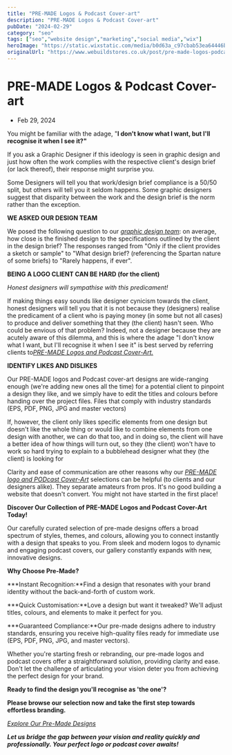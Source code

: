 ```yaml
---
title: "PRE-MADE Logos & Podcast Cover-art"
description: "PRE-MADE Logos & Podcast Cover-art"
pubDate: "2024-02-29"
category: "seo"
tags: ["seo","website design","marketing","social media","wix"]
heroImage: "https://static.wixstatic.com/media/b0d63a_c97cbab53ea64446bcbffaef1ec22292~mv2.jpg/v1/fill/w_740,h_420,al_c,q_90,usm_0.66_1.00_0.01,enc_avif,quality_auto/b0d63a_c97cbab53ea64446bcbffaef1ec22292~mv2.jpg"
originalUrl: "https://www.webuildstores.co.uk/post/pre-made-logos-podcast-cover-art"
---
```



# PRE-MADE Logos & Podcast Cover-art

 * Feb 29, 2024

[](https://www.webuildstores.co.uk/pre-made-logos-1)

 
You might be familiar with the adage, "**I don't know what I want, but I'll recognise it when I see it?"**

 
If you ask a Graphic Designer if this ideology is seen in graphic design and just how often the work complies with the respective client's design brief (or lack thereof), their response might surprise you.

 
Some Designers will tell you that work/design brief compliance is a 50/50 split, but others will tell you it seldom happens. Some graphic designers suggest that disparity between the work and the design brief is the norm rather than the exception.

**WE ASKED OUR DESIGN TEAM**

We posed the following question to our [_graphic design team_](https://www.webuildstores.co.uk/graphic-design): on average, how close is the finished design to the specifications outlined by the client in the design brief? The responses ranged from "Only if the client provides a sketch or sample" to "What design brief? (referencing the Spartan nature of some briefs) to "Rarely happens, if ever". 

[](https://www.webuildstores.co.uk/pre-made-logos-1)

 
**BEING A LOGO CLIENT CAN BE HARD (for the client)**

_Honest designers will sympathise with this predicament!_

 
If making things easy sounds like designer cynicism towards the client, honest designers will tell you that it is not because they (designers) realise the predicament of a client who is paying money (in some but not all cases) to produce and deliver something that they (the client) hasn't seen. Who could be envious of that problem? Indeed, not a designer because they are acutely aware of this dilemma, and this is where the adage "I don't know what I want, but I'll recognise it when I see it" is best served by referring clients to[_PRE-MADE Logos and Podcast Cover-Art._](https://www.webuildstores.co.uk/pre-made-logos-1)

 
**IDENTIFY LIKES AND DISLIKES**

Our PRE-MADE logos and Podcast cover-art designs are wide-ranging enough (we're adding new ones all the time) for a potential client to pinpoint a design they like, and we simply have to edit the titles and colours before handing over the project files. Files that comply with industry standards (EPS, PDF, PNG, JPG and master vectors)

 
If, however, the client only likes specific elements from one design but doesn't like the whole thing or would like to combine elements from one design with another, we can do that too, and in doing so, the client will have a better idea of how things will turn out, so they (the client) won't have to work so hard trying to explain to a bubblehead designer what they (the client) is looking for

 
Clarity and ease of communication are other reasons why our [_PRE-MADE logo and PODcast Cover-Art_](https://www.webuildstores.co.uk/pre-made-logos-1) selections can be helpful (to clients and our designers alike). They separate amateurs from pros. It's no good building a website that doesn't convert. You might not have started in the first place!

 
**Discover Our Collection of PRE-MADE Logos and Podcast Cover-Art Today!**

Our carefully curated selection of pre-made designs offers a broad spectrum of styles, themes, and colours, allowing you to connect instantly with a design that speaks to you. From sleek and modern logos to dynamic and engaging podcast covers, our gallery constantly expands with new, innovative designs.

 
**Why Choose Pre-Made?**

 ***Instant Recognition:**Find a design that resonates with your brand identity without the back-and-forth of custom work.

 ***Quick Customisation:**Love a design but want it tweaked? We'll adjust titles, colours, and elements to make it perfect for you.

 ***Guaranteed Compliance:**Our pre-made designs adhere to industry standards, ensuring you receive high-quality files ready for immediate use (EPS, PDF, PNG, JPG, and master vectors).

 
Whether you're starting fresh or rebranding, our pre-made logos and podcast covers offer a straightforward solution, providing clarity and ease. Don't let the challenge of articulating your vision deter you from achieving the perfect design for your brand.

 
**Ready to find the design you'll recognise as 'the one'?**

 
**Please browse our selection now and take the first step towards effortless branding.**

 
[_Explore Our Pre-Made Designs_](https://www.webuildstores.co.uk/pre-made-logos-1)

 
**_Let us bridge the gap between your vision and reality quickly and professionally. Your perfect logo or podcast cover awaits!_**
